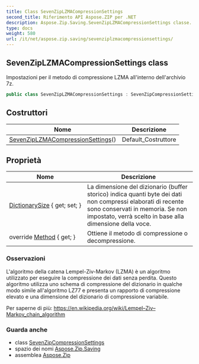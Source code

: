 ```yaml
---
title: Class SevenZipLZMACompressionSettings
second_title: Riferimento API Aspose.ZIP per .NET
description: Aspose.Zip.Saving.SevenZipLZMACompressionSettings classe. Impostazioni per il metodo di compressione LZMA allinterno dellarchivio 7z.
type: docs
weight: 580
url: /it/net/aspose.zip.saving/sevenziplzmacompressionsettings/
---
```

## SevenZipLZMACompressionSettings class

Impostazioni per il metodo di compressione LZMA all'interno dell'archivio 7z.

```csharp
public class SevenZipLZMACompressionSettings : SevenZipCompressionSettings
```

## Costruttori

| Nome | Descrizione |
| --- | --- |
| [SevenZipLZMACompressionSettings](sevenziplzmacompressionsettings/)() | Default_Costruttore |

## Proprietà

| Nome | Descrizione |
| --- | --- |
| [DictionarySize](../../aspose.zip.saving/sevenziplzmacompressionsettings/dictionarysize/) { get; set; } | La dimensione del dizionario (buffer storico) indica quanti byte dei dati non compressi elaborati di recente sono conservati in memoria. Se non impostato, verrà scelto in base alla dimensione della voce. |
| override [Method](../../aspose.zip.saving/sevenziplzmacompressionsettings/method/) { get; } | Ottiene il metodo di compressione o decompressione. |

### Osservazioni

L'algoritmo della catena Lempel-Ziv-Markov (LZMA) è un algoritmo utilizzato per eseguire la compressione dei dati senza perdita. Questo algoritmo utilizza uno schema di compressione del dizionario in qualche modo simile all'algoritmo LZ77 e presenta un rapporto di compressione elevato e una dimensione del dizionario di compressione variabile.

Per saperne di più: https://en.wikipedia.org/wiki/Lempel–Ziv–Markov_chain_algorithm

### Guarda anche

* class [SevenZipCompressionSettings](../sevenzipcompressionsettings/)
* spazio dei nomi [Aspose.Zip.Saving](../../aspose.zip.saving/)
* assemblea [Aspose.Zip](../../)


